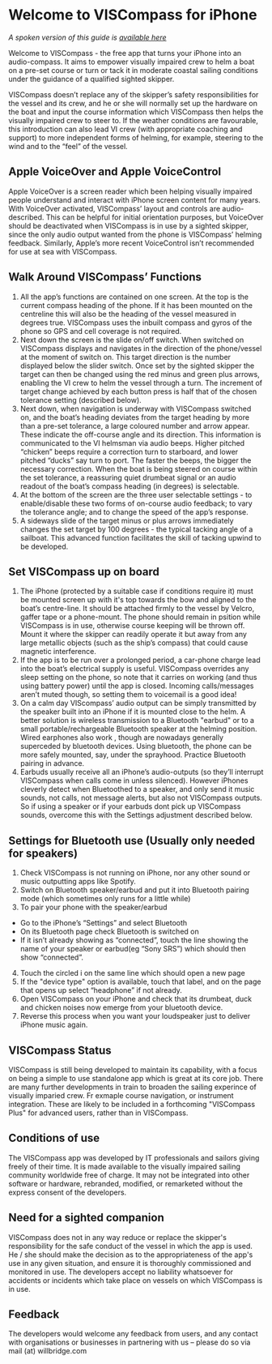 # Welcome to VISCompass for iPhone

_A spoken version of this guide is [available here](https://viscompass.org/audioguide.m4a)_

Welcome to VISCompass - the free app that turns your iPhone into an audio-compass. It aims to empower visually impaired crew to helm a boat on a pre-set course or turn or tack it in moderate coastal sailing conditions under the guidance of a qualified sighted skipper.

VISCompass doesn’t replace any of the skipper’s safety responsibilities for the vessel and its crew, and he or she will normally set up the hardware on the boat and input the course information which VISCompass then helps the visually impaired crew to steer to. If the weather conditions are favourable, this introduction can also lead VI crew (with appropriate coaching and support) to more independent forms of helming, for example, steering to the wind and to the “feel” of the vessel. 

## Apple VoiceOver and Apple VoiceControl

Apple VoiceOver is a screen reader which been helping visually impaired people understand and interact with iPhone screen content for many years. With VoiceOver activated, VISCompass’ layout and controls are audio-described. This can be helpful for initial orientation purposes, but VoiceOver should be deactivated when VISCompass is in use by a sighted skipper, since the only audio output wanted from the phone is VISCompass’ helming feedback. Similarly, Apple’s more recent VoiceControl isn’t recommended for use at sea with VISCompass.

## Walk Around VISCompass’ Functions

1. All the app’s functions are contained on one screen. At the top is the current compass heading of the phone. If it has been mounted on the centreline this will also be the heading of the vessel measured in degrees true. VISCompass uses the inbuilt compass and gyros of the phone so GPS and cell coverage is not required.
2. Next down the screen is the slide on/off switch. When switched on VISCompass displays and navigates in the direction of the phone/vessel at the moment of switch on. This target direction is the number displayed below the slider switch. Once set by the sighted skipper the target can then be changed using the red minus and green plus arrows, enabling the VI crew to helm the vessel through a turn. The increment of target change achieved by each button press is half that of the chosen tolerance setting (described below).   
3. Next down, when navigation is underway with VISCompass switched on, and the boat’s heading deviates from the target heading by more than a pre-set tolerance, a large coloured number and arrow appear. These indicate the off-course angle and its direction.  This information is communicated to the VI helmsman via audio beeps. Higher pitched “chicken” beeps require a correction turn to starboard, and lower pitched “ducks” say turn to port. The faster the beeps, the bigger the necessary correction. When the boat is being steered on course within the set tolerance, a reassuring quiet drumbeat signal or an audio readout of the boat’s compass heading (in degrees) is selectable.
4. At the bottom of the screen are the three user selectable settings - to enable/disable these two forms of on-course audio feedback; to vary the tolerance angle; and to change the speed of the app’s response.
5. A sideways slide of the target minus or plus arrows immediately changes the set target by 100 degrees - the typical tacking angle of a sailboat. This advanced function facilitates the skill of tacking upwind to be developed. 

## Set VISCompass up on board

1. The iPhone (protected by a suitable case if conditions require it) must be mounted screen up with it's top towards the bow and aligned to the boat’s centre-line. It should be attached firmly to the vessel by Velcro, gaffer tape or a phone-mount.  The phone should remain in psition while VISCompass is in use, otherwise course keeping will be thrown off.  Mount it where the skipper can readily operate it but away from any large metallic objects (such as the ship’s compass) that could cause magnetic interference.
2. If the app is to be run over a prolonged period, a car-phone charge lead into the boat’s electrical supply is useful. VISCompass overrides any sleep setting on the phone, so note that it carries on working (and thus using battery power) until the app is closed. Incoming calls/messages aren’t muted though, so setting them to voicemail is a good idea! 
3. On a calm day VIScompass’ audio output can be simply transmitted by the speaker built into an iPhone if it is mounted close to the helm. A better solution is wireless transmission to a Bluetooth "earbud" or to a small portable/rechargeable Bluetooth speaker at the helming position. Wired earphones also work , though are nowadays generally superceded by bluetooth devices. Using bluetooth,  the phone can be more safely mounted, say, under the sprayhood. Practice Bluetooth pairing in advance.
4. Earbuds usually receive all an iPhone’s audio-outputs (so they’ll interrupt VISCompass when calls come in unless silenced). However iPhones cleverly detect when Bluetoothed to a speaker, and only send it music sounds, not calls, not message alerts, but also not VISCompass outputs. So if using a speaker or if your earbuds dont pick up VISCompass sounds, overcome this with the Settings adjustment described below.

## Settings for Bluetooth use (Usually only needed for speakers)

1. Check VISCompass is not running on iPhone, nor any other sound or music outputting apps like Spotify. 
2. Switch on Bluetooth speaker/earbud and put it into Bluetooth pairing mode (which sometimes only runs for a little while)
3. To pair your phone with the speaker/earbud
  - Go to the iPhone’s “Settings” and select Bluetooth  
  - On its Bluetooth page check Bluetooth is switched on
  - If it isn’t already showing as “connected”, touch the line showing the name of your speaker or earbud(eg  “Sony SRS”) which should then show “connected”.
4. Touch the circled i on the same line which should open a new page 
5. If the "device type" option is available, touch that label, and on the page that opens up select “headphone” if not already.
 6. Open VISCompass on your iPhone and check that its drumbeat, duck and chicken noises now emerge from your bluetooth device.
7. Reverse this process when you want your loudspeaker just to deliver iPhone music again. 

## VISCompass Status

VISCompass is still being developed to maintain its capability, with a focus on being a simple to use standalone app which is great at its core job.  There are many further developments in train to broaden the sailing experince of visually imparied crew.  Fr exmaple course navigation, or instrument integration.  These are likely to be included in a forthcoming "VISCompass Plus" for advanced users, rather than in VISCompass. 

## Conditions of use

The VISCompass app was developed by IT professionals and sailors giving freely of their time. It is made available to the visually impaired sailing community worldwide free of charge. It may not be integrated into other software or hardware, rebranded, modified, or remarketed without the express consent of the developers.

## Need for a sighted companion

VISCompass does not in any way reduce or replace the skipper's responsibility for the safe conduct of the vessel in which the app is used. He / she should make the decision as to the appropriateness of the app's use in any given situation, and ensure it is thoroughly commissioned and monitored in use. The developers accept no liability whatsoever for accidents or incidents which take place on vessels on which VISCompass is in use.

## Feedback

The developers would welcome any feedback from users, and any contact with organisations or businesses in partnering with us – please do so via mail (at) willbridge.com
